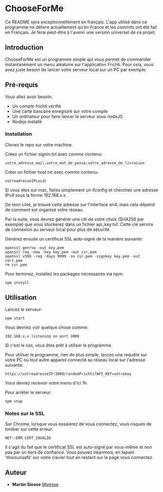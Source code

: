 # ChooseForMe

Ce README sera exceptionnellement en français. L'app utilisé dans ce programme ne délivre actuellement qu'en France et les commits ont été fait en Français.
Je ferai peut-être à l'avenir une version universel de ce projet.

## Introduction

ChooseForMe est un programme simple qui vous permet de commander instantanément un menu aléatoire sur l'application Frichti. Pour cela, vous avez juste besoin de
lancer votre serveur local sur un PC par exemple.

## Pré-requis

Vous allez avoir besoin:
- Un compte frichti vérifié
- Une carte bancaire enregistré sur votre compte
- Un ordinateur pour faire lancer le serveur sous nodeJS
- Nodejs installé

### Installation

Clonez le repo sur votre machine.

Créez un fichier signin.txt avec comme contenu:

```
votre_adresse_mail;votre_mot_de_passe;votre_adresse_de_livraison
```

Créer un fichier host.txt avec comme contenu:

```
votreadresseIPLocal
```

Si vous etes sur mac, faites simplement un ifconfig et cherchez une adresse IPv4 sous la forme 192.168.x.x.

De mon côté, je trouve cette adresse sur l'interface en4, mais cela dépend de comment est organisé votre réseau.

Par la suite, vous devrez générer une clé de votre choix (SHA256 par exemple) que vous stockerez dans un fichier api_key.txt. Cette clé servira de connexion au serveur local pour plus de sécurité.

Générez ensuite un certificat SSL auto-signé de la manière suivante:
```
openssl genrsa -out key.pem
openssl req -new -key key.pem -out csr.pem
openssl x509 -req -days 9999 -in csr.pem -signkey key.pem -out cert.pem
rm csr.pem
```

Pour terminez, installez les packages nécessaires via npm:
```
npm install
```


## Utilisation

Lancez le serveur:
```
npm start
```

Vous devriez voir quelque chose comme:
```
192.168.x.x listening on port 3000
```

Si c'est le cas, vous êtes prêt à utiliser le programme.

Pour utiliser le programme, rien de plus simple, lancez une requête sur votre PC ou tout autre appareil connecté au réseau local sur l'adresse suivante:
```
https://votreadresseIP:3000/randomFrichti?API_KEY=votrekey
```

Vous devrez recevoir votre menu d'ici 1h.

Pour arrêter le serveur:
```
npm stop
```


### Notes sur le SSL

Sur Chrome, lorsque vous essaierez de vous connectez, vous risques de tomber sur cette erreur:
```
NET::ERR_CERT_INVALID
```

Il s'agit du fait que le certificat SSL est auto-signé par vous-même et non pas par un tiers de confiance. Vous pouvez néanmois, en tapant 'thisisunsafe' sur votre clavier tout en restant sur la page vous connectez.

## Auteur
* **Martin Siesse** [Msiesse](https://github.com/msiesse)
